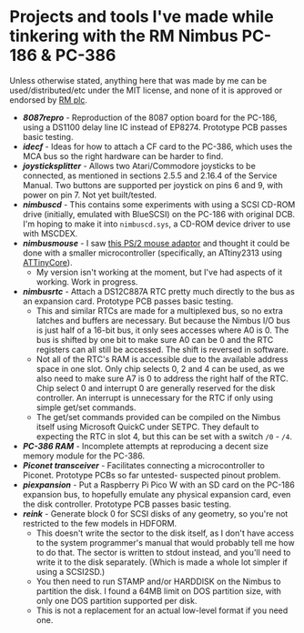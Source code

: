 Projects and tools I've made while tinkering with the RM Nimbus PC-186 & PC-386
===============================================================================

Unless otherwise stated, anything here that was made by me can be used/distributed/etc under the MIT license, and none of it is approved or endorsed by [RM plc](https://www.rm.com/).

* ***8087repro*** - Reproduction of the 8087 option board for the PC-186, using a DS1100 delay line IC instead of EP8274. Prototype PCB passes basic testing.
* ***idecf*** - Ideas for how to attach a CF card to the PC-386, which uses the MCA bus so the right hardware can be harder to find.
* ***joysticksplitter*** - Allows two Atari/Commodore joysticks to be connected, as mentioned in sections 2.5.5 and 2.16.4 of the Service Manual. Two buttons are supported per joystick on pins 6 and 9, with power on pin 7. Not yet built/tested.
* ***nimbuscd*** - This contains some experiments with using a SCSI CD-ROM drive (initially, emulated with BlueSCSI) on the PC-186 with original DCB. I'm hoping to make it into `nimbuscd.sys`, a CD-ROM device driver to use with MSCDEX.
* ***nimbusmouse*** - I saw [this PS/2 mouse adaptor](https://www.thenimbus.co.uk/upgrades-and-maintenance/ps2mouse) and thought it could be done with a smaller microcontroller (specifically, an ATtiny2313 using [ATTinyCore](https://github.com/SpenceKonde/ATTinyCore)).
  * My version isn't working at the moment, but I've had aspects of it working. Work in progress.
* ***nimbusrtc*** - Attach a DS12C887A RTC pretty much directly to the bus as an expansion card. Prototype PCB passes basic testing.
  * This and similar RTCs are made for a multiplexed bus, so no extra latches and buffers are necessary. But because the Nimbus I/O bus is just half of a 16-bit bus, it only sees accesses where A0 is 0. The bus is shifted by one bit to make sure A0 can be 0 and the RTC registers can all still be accessed. The shift is reversed in software.
  * Not all of the RTC's RAM is accessible due to the available address space in one slot. Only chip selects 0, 2 and 4 can be used, as we also need to make sure A7 is 0 to address the right half of the RTC. Chip select 0 and interrupt 0 are generally reserved for the disk controller. An interrupt is unnecessary for the RTC if only using simple get/set commands.
  * The get/set commands provided can be compiled on the Nimbus itself using Microsoft QuickC under SETPC. They default to expecting the RTC in slot 4, but this can be set with a switch ```/0``` - ```/4```.
* ***PC-386 RAM*** - Incomplete attempts at reproducing a decent size memory module for the PC-386.
* ***Piconet transceiver*** - Facilitates connecting a microcontroller to Piconet. Prototype PCBs so far untested- suspected pinout problem.
* ***piexpansion*** - Put a Raspberry Pi Pico W with an SD card on the PC-186 expansion bus, to hopefully emulate any physical expansion card, even the disk controller. Prototype PCB passes basic testing.
* ***reink*** - Generate block 0 for SCSI disks of any geometry, so you're not restricted to the few models in HDFORM.
  * This doesn't write the sector to the disk itself, as I don't have access to the system programmer's manual that would probably tell me how to do that. The sector is written to stdout instead, and you'll need to write it to the disk separately. (Which is made a whole lot simpler if using a SCSI2SD.)
  * You then need to run STAMP and/or HARDDISK on the Nimbus to partition the disk. I found a 64MB limit on DOS partition size, with only one DOS partition supported per disk.
  * This is not a replacement for an actual low-level format if you need one.

